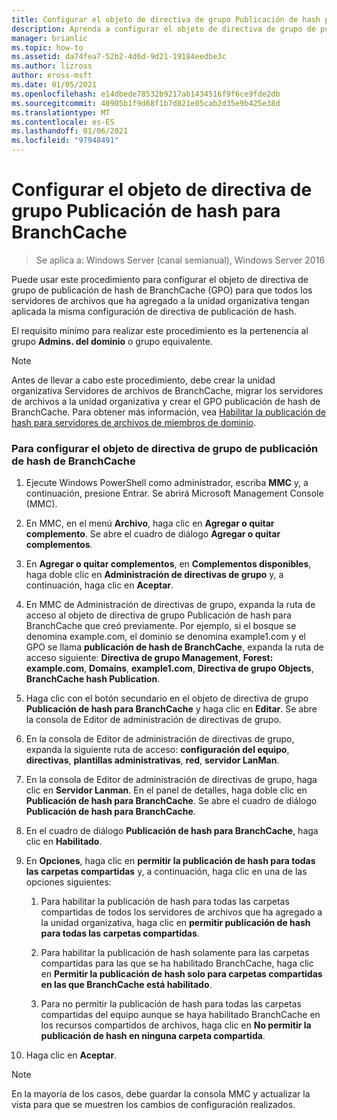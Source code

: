 ```yaml
---
title: Configurar el objeto de directiva de grupo Publicación de hash para BranchCache
description: Aprenda a configurar el objeto de directiva de grupo de publicación de hash de BranchCache (GPO) para que todos los servidores de archivos que ha agregado a la unidad organizativa tengan aplicada la misma configuración de directiva de publicación de hash.
manager: brianlic
ms.topic: how-to
ms.assetid: da74fea7-52b2-4d6d-9d21-19184eedbe3c
ms.author: lizross
author: eross-msft
ms.date: 01/05/2021
ms.openlocfilehash: e14dbede78532b9217ab1434516f9f6ce9fde2db
ms.sourcegitcommit: 40905b1f9d68f1b7d821e05cab2d35e9b425e38d
ms.translationtype: MT
ms.contentlocale: es-ES
ms.lasthandoff: 01/06/2021
ms.locfileid: "97948491"
---
```

# <a name="configure-the-branchcache-hash-publication-group-policy-object"></a>Configurar el objeto de directiva de grupo Publicación de hash para BranchCache

>Se aplica a: Windows Server (canal semianual), Windows Server 2016

Puede usar este procedimiento para configurar el objeto de directiva de grupo de publicación de hash de BranchCache (GPO) para que todos los servidores de archivos que ha agregado a la unidad organizativa tengan aplicada la misma configuración de directiva de publicación de hash.

El requisito mínimo para realizar este procedimiento es la pertenencia al grupo **Admins. del dominio** o grupo equivalente.

> [!NOTE]
> Antes de llevar a cabo este procedimiento, debe crear la unidad organizativa Servidores de archivos de BranchCache, migrar los servidores de archivos a la unidad organizativa y crear el GPO publicación de hash de BranchCache. Para obtener más información, vea [Habilitar la publicación de hash para servidores de archivos de miembros de dominio](../../branchcache/deploy/Enable-Hash-Publication-for-Domain-Member-File-Servers.md).

### <a name="to-configure-the-branchcache-hash-publication-group-policy-object"></a>Para configurar el objeto de directiva de grupo de publicación de hash de BranchCache

1.  Ejecute Windows PowerShell como administrador, escriba **MMC** y, a continuación, presione Entrar. Se abrirá Microsoft Management Console (MMC).

2.  En MMC, en el menú **Archivo**, haga clic en **Agregar o quitar complemento**. Se abre el cuadro de diálogo **Agregar o quitar complementos**.

3.  En **Agregar o quitar complementos**, en **Complementos disponibles**, haga doble clic en **Administración de directivas de grupo** y, a continuación, haga clic en **Aceptar**.

4.  En MMC de Administración de directivas de grupo, expanda la ruta de acceso al objeto de directiva de grupo Publicación de hash para BranchCache que creó previamente. Por ejemplo, si el bosque se denomina example.com, el dominio se denomina example1.com y el GPO se llama **publicación de hash de BranchCache**, expanda la ruta de acceso siguiente: **Directiva de grupo Management**, **Forest: example.com**, **Domains**, **example1.com**, **Directiva de grupo Objects**, **BranchCache hash Publication**.

5.  Haga clic con el botón secundario en el objeto de directiva de grupo **Publicación de hash para BranchCache** y haga clic en **Editar**. Se abre la consola de Editor de administración de directivas de grupo.

6.  En la consola de Editor de administración de directivas de grupo, expanda la siguiente ruta de acceso: **configuración del equipo**, **directivas**, **plantillas administrativas**, **red**, **servidor LanMan**.

7.  En la consola de Editor de administración de directivas de grupo, haga clic en **Servidor Lanman**. En el panel de detalles, haga doble clic en **Publicación de hash para BranchCache**. Se abre el cuadro de diálogo **Publicación de hash para BranchCache**.

8.  En el cuadro de diálogo **Publicación de hash para BranchCache**, haga clic en **Habilitado**.

9. En **Opciones**, haga clic en **permitir la publicación de hash para todas las carpetas compartidas** y, a continuación, haga clic en una de las opciones siguientes:

    1.  Para habilitar la publicación de hash para todas las carpetas compartidas de todos los servidores de archivos que ha agregado a la unidad organizativa, haga clic en **permitir publicación de hash para todas las carpetas compartidas**.

    2.  Para habilitar la publicación de hash solamente para las carpetas compartidas para las que se ha habilitado BranchCache, haga clic en **Permitir la publicación de hash solo para carpetas compartidas en las que BranchCache está habilitado**.

    3.  Para no permitir la publicación de hash para todas las carpetas compartidas del equipo aunque se haya habilitado BranchCache en los recursos compartidos de archivos, haga clic en **No permitir la publicación de hash en ninguna carpeta compartida**.

10. Haga clic en **Aceptar**.

> [!NOTE]
> En la mayoría de los casos, debe guardar la consola MMC y actualizar la vista para que se muestren los cambios de configuración realizados.



